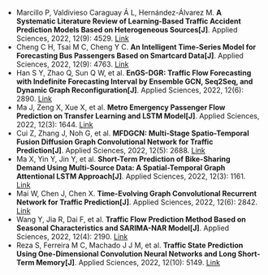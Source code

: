 * Marcillo P, Valdivieso Caraguay Á L, Hernández-Álvarez M. <b>A Systematic Literature Review of Learning-Based Traffic Accident Prediction Models Based on Heterogeneous Sources[J]</b>. Applied Sciences, 2022, 12(9): 4529. [Link](https://www.mdpi.com/2076-3417/12/9/4529)
* Cheng C H, Tsai M C, Cheng Y C. <b>An Intelligent Time-Series Model for Forecasting Bus Passengers Based on Smartcard Data[J]</b>. Applied Sciences, 2022, 12(9): 4763. [Link](https://www.mdpi.com/article/10.3390/app12094763)
* Han S Y, Zhao Q, Sun Q W, et al. <b>EnGS-DGR: Traffic Flow Forecasting with Indefinite Forecasting Interval by Ensemble GCN, Seq2Seq, and Dynamic Graph Reconfiguration[J]</b>. Applied Sciences, 2022, 12(6): 2890. [Link](https://www.mdpi.com/2076-3417/12/6/2890)
* Ma J, Zeng X, Xue X, et al. <b>Metro Emergency Passenger Flow Prediction on Transfer Learning and LSTM Model[J]</b>. Applied Sciences, 2022, 12(3): 1644. [Link](https://www.mdpi.com/1484518)
* Cui Z, Zhang J, Noh G, et al. <b>MFDGCN: Multi-Stage Spatio-Temporal Fusion Diffusion Graph Convolutional Network for Traffic Prediction[J]</b>. Applied Sciences, 2022, 12(5): 2688. [Link](https://www.mdpi.com/2076-3417/12/5/2688)
* Ma X, Yin Y, Jin Y, et al. <b>Short-Term Prediction of Bike-Sharing Demand Using Multi-Source Data: A Spatial-Temporal Graph Attentional LSTM Approach[J]</b>. Applied Sciences, 2022, 12(3): 1161. [Link](https://www.mdpi.com/2076-3417/12/3/1161)
* Mai W, Chen J, Chen X. <b>Time-Evolving Graph Convolutional Recurrent Network for Traffic Prediction[J]</b>. Applied Sciences, 2022, 12(6): 2842. [Link](https://www.mdpi.com/2076-3417/12/6/2842)
* Wang Y, Jia R, Dai F, et al. <b>Traffic Flow Prediction Method Based on Seasonal Characteristics and SARIMA-NAR Model[J]</b>. Applied Sciences, 2022, 12(4): 2190. [Link](https://www.mdpi.com/1507412)
* Reza S, Ferreira M C, Machado J J M, et al. <b>Traffic State Prediction Using One-Dimensional Convolution Neural Networks and Long Short-Term Memory[J]</b>. Applied Sciences, 2022, 12(10): 5149. [Link](https://www.mdpi.com/2076-3417/12/10/5149)
